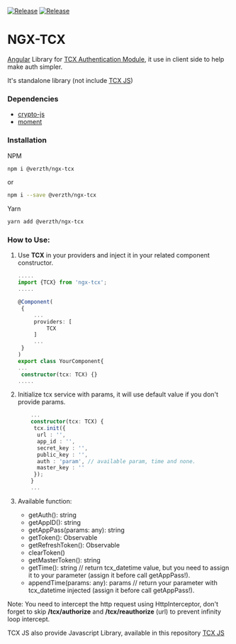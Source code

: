 [![Release](https://img.shields.io/npm/v/@verzth/ngx-tcx.svg)](https://www.npmjs.com/package/@verzth/ngx-tcx)
[![Release](https://img.shields.io/github/v/tag/verzth/ngx-tcx)](https://github.com/verzth/ngx-tcx)
# NGX-TCX
[Angular](https://angular.io/) Library for [TCX Authentication Module](https://github.com/verzth/tcx), it use in client side to help make auth simpler.

It's standalone library (not include [TCX JS](https://github.com/verzth/tcx-js))

### Dependencies
- [crypto-js](https://www.npmjs.com/package/crypto-js)
- [moment](http://momentjs.com)

### Installation
NPM
```bash
npm i @verzth/ngx-tcx
```
or
```bash
npm i --save @verzth/ngx-tcx
```

Yarn
```bash
yarn add @verzth/ngx-tcx
```

### How to Use:
1. Use **TCX** in your providers and inject it in your related component constructor.
   ```typescript jsx
   .....
   import {TCX} from 'ngx-tcx';
   .....

   @Component(
    {
        ...
        providers: [
            TCX
        ]
        ...
    }
   )
   export class YourComponent{
   ...
    constructor(tcx: TCX) {}
   .....
   ```

2. Initialize tcx service with params, it will use default value if you don't provide params.
   ```typescript jsx
       ...
       constructor(tcx: TCX) {
        tcx.init({
         url : '',
         app_id : '',
         secret_key : '',
         public_key : '',
         auth : 'param', // available param, time and none.
         master_key : ''
        });
       }
       ...
   ```
3. Available function:

   - getAuth(): string
   - getAppID(): string
   - getAppPass(params: any): string
   - getToken(): Observable<any>
   - getRefreshToken(): Observable<any>
   - clearToken()
   - getMasterToken(): string
   - getTime(): string // return tcx_datetime value, but you need to assign it to your parameter (assign it before call getAppPass!).
   - appendTime(params: any): params // return your parameter with tcx_datetime injected (assign it before call getAppPass!).

Note: You need to intercept the http request using HttpInterceptor, don't forget to skip **/tcx/authorize** and **/tcx/reauthorize** (url) to prevent infinity loop intercept.

TCX JS also provide Javascript Library, available in this repository [TCX JS](https://github.com/verzth/tcx-js)
